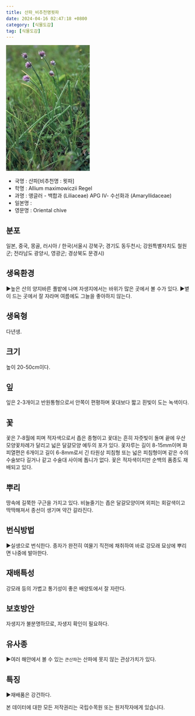 ```yaml
---
title: 산파_비추천명묏파
date: 2024-04-16 02:47:18 +0800
category: [식물도감]
tag: [식물도감]
---
```




![산파[비추천명 : 묏파]](/assets/img/fileUpload/plants/basic/Liliaceae/Allium/8679/1_th2.JPG)
- 국명 : 산파[비추천명 : 묏파]
- 학명 : Allium maximowiczii Regel
- 과명 : 앵글러 - 백합과 (Liliaceae) APG Ⅳ- 수선화과 (Amaryllidaceae)
- 일본명 : 
- 영문명 : Oriental chive


## 분포
일본, 중국, 몽골, 러시아 / 한국(서울시 강북구; 경기도 동두천시; 강원특별자치도 철원군; 전라남도 광양시, 영광군; 경상북도 문경시) 
## 생육환경
▶높은 산의 양지바른 풀밭에 나며 자생지에서는 바위가 많은 곳에서 볼 수가 있다. 
▶볕이 드는 곳에서 잘 자라며 여름에도 그늘을 좋아하지 않는다.
## 생육형
다년생.
## 크기
높이 20-50cm이다.
## 잎
잎은 2-3개이고 반원통형으로서 안쪽이 편평하며 꽃대보다 짧고 흰빛이 도는 녹색이다.
## 꽃
꽃은 7-8월에 피며 적자색으로서 좁은 종형이고 꽃대는 흔히 자줏빛이 돌며 끝에 우산모양꽃차례가 달리고 넓은 달걀모양 예두의 포가 있다. 꽃자루는 길이 8-15mm이며 화피열편은 6개이고 길이 6-8mm로서 긴 타원상 피침형 또는 넓은 피침형이며 같은 수의 수술보다 길거나 같고 수술대 사이에 톱니가 없다. 꽃은 적자색이지만 순백의 품종도 재배되고 있다.
## 뿌리
땅속에 길쭉한 구근을 가지고 있다. 비늘줄기는 좁은 달걀모양이며 외피는 회갈색이고 딱딱해져서 종선이 생기며 약간 갈라진다.
## 번식방법
▶실생으로 번식한다. 종자가 완전히 여물기 직전에 채취하여 바로 강모래 묘상에 뿌리면 나중에 발아한다.
## 재배특성
강모래 등의 가볍고 통기성이 좋은 배양토에서 잘 자란다.
## 보호방안
자생지가 불분명하므로, 자생지 확인이 필요하다.
## 유사종
▶여러 해안에서 볼 수 있는 `큰산파`는 산파에 못지 않는 관상가치가 있다.
## 특징
▶재배품은 강건하다.






본 데이터에 대한 모든 저작권리는 국립수목원 또는 원저작자에게 있습니다.
